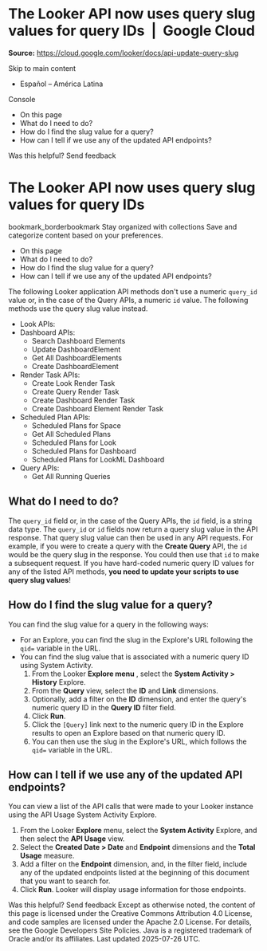 # The Looker API now uses query slug values for query IDs  |  Google Cloud

**Source:** https://cloud.google.com/looker/docs/api-update-query-slug

Skip to main content 
  * Español – América Latina

Console 


  * On this page
  * What do I need to do?
  * How do I find the slug value for a query?
  * How can I tell if we use any of the updated API endpoints?




Was this helpful?
Send feedback 
#  The Looker API now uses query slug values for query IDs
bookmark_borderbookmark Stay organized with collections  Save and categorize content based on your preferences.
  * On this page
  * What do I need to do?
  * How do I find the slug value for a query?
  * How can I tell if we use any of the updated API endpoints?


The following Looker application API methods don't use a numeric `query_id` value or, in the case of the Query APIs, a numeric `id` value. The following methods use the query slug value instead.
  * Look APIs:
  * Dashboard APIs:
    * Search Dashboard Elements
    * Update DashboardElement
    * Get All DashboardElements
    * Create DashboardElement
  * Render Task APIs:
    * Create Look Render Task
    * Create Query Render Task
    * Create Dashboard Render Task
    * Create Dashboard Element Render Task
  * Scheduled Plan APIs:
    * Scheduled Plans for Space
    * Get All Scheduled Plans
    * Scheduled Plans for Look
    * Scheduled Plans for Dashboard
    * Scheduled Plans for LookML Dashboard
  * Query APIs:
    * Get All Running Queries


## What do I need to do?
The `query_id` field or, in the case of the Query APIs, the `id` field, is a string data type. The `query_id` or `id` fields now return a query slug value in the API response. That query slug value can then be used in any API requests.
For example, if you were to create a query with the **Create Query** API, the `id` would be the query slug in the response. You could then use that `id` to make a subsequent request.
If you have hard-coded numeric query ID values for any of the listed API methods, **you need to update your scripts to use query slug values**!
## How do I find the slug value for a query?
You can find the slug value for a query in the following ways:
  * For an Explore, you can find the slug in the Explore's URL following the `qid=` variable in the URL.
  * You can find the slug value that is associated with a numeric query ID using System Activity.
    1. From the Looker **Explore menu** , select the **System Activity > History** Explore.
    2. From the **Query** view, select the **ID** and **Link** dimensions.
    3. Optionally, add a filter on the **ID** dimension, and enter the query's numeric query ID in the **Query ID** filter field.
    4. Click **Run**.
    5. Click the `[Query]` link next to the numeric query ID in the Explore results to open an Explore based on that numeric query ID.
    6. You can then use the slug in the Explore's URL, which follows the `qid=` variable in the URL.


## How can I tell if we use any of the updated API endpoints?
You can view a list of the API calls that were made to your Looker instance using the API Usage System Activity Explore.
  1. From the Looker **Explore** menu, select the **System Activity** Explore, and then select the **API Usage** view.
  2. Select the **Created Date > Date** and **Endpoint** dimensions and the **Total Usage** measure.
  3. Add a filter on the **Endpoint** dimension, and, in the filter field, include any of the updated endpoints listed at the beginning of this document that you want to search for.
  4. Click **Run**. Looker will display usage information for those endpoints.


Was this helpful?
Send feedback 
Except as otherwise noted, the content of this page is licensed under the Creative Commons Attribution 4.0 License, and code samples are licensed under the Apache 2.0 License. For details, see the Google Developers Site Policies. Java is a registered trademark of Oracle and/or its affiliates.
Last updated 2025-07-26 UTC.


